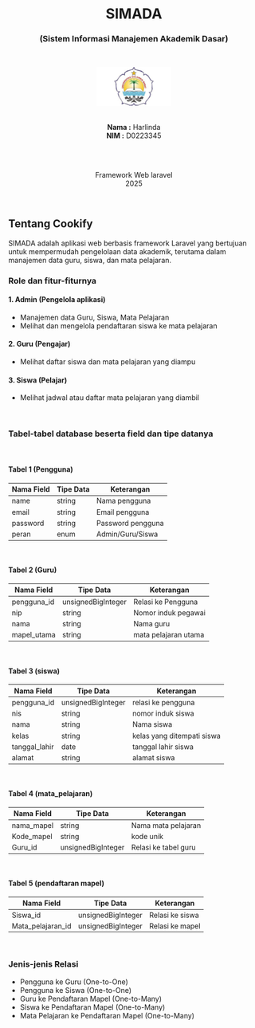 <h1 align="center">SIMADA</h1>
<h3 align="center">(Sistem Informasi Manajemen Akademik Dasar)</h3><br>

<p align="center">
  <img src="public/images/logo unsulbar.jpg" alt="Logo Unsulbar" width="150" height="auto"><br><br>
</p>

<p align="center">
  <strong>Nama :</strong> Harlinda <br>
  <strong>NIM :</strong> D0223345
</p>
<br><br>

<p align="center">
  Framework Web laravel <br>
  2025
</p>
<br>

## Tentang Cookify

SIMADA adalah aplikasi web berbasis framework Laravel yang bertujuan untuk mempermudah pengelolaan data akademik, terutama dalam manajemen data guru, siswa, dan mata pelajaran.

### Role dan fitur-fiturnya

#### 1. Admin (Pengelola aplikasi)

- Manajemen data Guru, Siswa, Mata Pelajaran
- Melihat dan mengelola pendaftaran siswa ke mata pelajaran

#### 2. Guru (Pengajar)

- Melihat daftar siswa dan mata pelajaran yang diampu

#### 3. Siswa (Pelajar)

- Melihat jadwal atau daftar mata pelajaran yang diambil

<br>

### Tabel-tabel database beserta field dan tipe datanya
<br>

#### Tabel 1 (Pengguna)

| Nama Field | Tipe Data | Keterangan |
|-------|-----------|------------|
| name | string | Nama pengguna |
| email | string | Email pengguna |
| password | string | Password pengguna |
| peran | enum | Admin/Guru/Siswa |
<br>

#### Tabel 2 (Guru)

| Nama Field | Tipe Data | Keterangan |
|-------|-----------|------------|
| pengguna_id | unsignedBigInteger | Relasi ke Pengguna |
| nip | string | Nomor induk pegawai |
| nama | string | Nama guru |
| mapel_utama | string | mata pelajaran utama |
<br>

#### Tabel 3 (siswa)

| Nama Field | Tipe Data | Keterangan |
|-------|-----------|------------|
| pengguna_id | unsignedBigInteger | relasi ke pengguna |
| nis | string | nomor induk siswa |
| nama | string | Nama siswa |
| kelas | string | kelas yang ditempati siswa |
| tanggal_lahir | date | tanggal lahir siswa |
| alamat | string | alamat siswa |

<br>

#### Tabel 4 (mata_pelajaran)

| Nama Field | Tipe Data | Keterangan |
|-------|-----------|------------|
| nama_mapel | string | Nama mata pelajaran |
| Kode_mapel | string | kode unik |
| Guru_id | unsignedBigInteger | Relasi ke tabel guru |
<br>

#### Tabel 5 (pendaftaran mapel)

| Nama Field | Tipe Data | Keterangan |
|-------|-----------|------------|
| Siswa_id | unsignedBigInteger | Relasi ke siswa |
| Mata_pelajaran_id | unsignedBigInteger |Relasi ke mapel |
<br>

### Jenis-jenis Relasi

- Pengguna ke Guru (One-to-One)
- Pengguna ke Siswa (One-to-One)
- Guru ke Pendaftaran Mapel (One-to-Many)
- Siswa ke Pendaftaran Mapel (One-to-Many)
- Mata Pelajaran ke Pendaftaran Mapel (One-to-Many)

